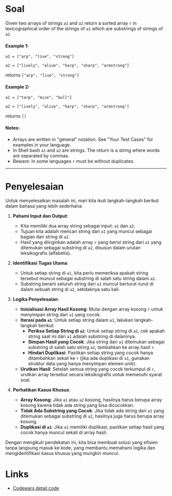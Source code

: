# Soal

Given two arrays of strings `a1` and `a2` return a sorted array `r` in lexicographical order of the strings of `a1` which are substrings of strings of `a2`.

#### Example 1:

`a1 = ["arp", "live", "strong"]`

`a2 = ["lively", "alive", "harp", "sharp", "armstrong"]`

returns `["arp", "live", "strong"]`

#### Example 2:

`a1 = ["tarp", "mice", "bull"]`

`a2 = ["lively", "alive", "harp", "sharp", "armstrong"]`

returns `[]`

#### Notes:

* Arrays are written in "general" notation. See "Your Test Cases" for examples in your language.
* In Shell bash `a1` and `a2` are strings. The return is a string where words are separated by commas.
* Beware: In some languages `r` must be without duplicates.

---

# Penyelesaian


Untuk menyelesaikan masalah ini, mari kita ikuti langkah-langkah berikut dalam bahasa yang lebih sederhana:

1. **Pahami Input dan Output**:

   - Kita memiliki dua array string sebagai input: `a1` dan `a2`.
   - Tujuan kita adalah mencari string dari `a1` yang muncul sebagai bagian dari string di `a2`.
   - Hasil yang diinginkan adalah array `r` yang berisi string dari `a1` yang ditemukan sebagai substring di `a2`, disusun dalam urutan leksikografis (alfabetis).
2. **Identifikasi Tugas Utama**:

   - Untuk setiap string di `a1`, kita perlu memeriksa apakah string tersebut muncul sebagai substring di salah satu string dalam `a2`.
   - Substring berarti seluruh string dari `a1` muncul berturut-turut di dalam sebuah string di `a2`, setidaknya satu kali.
3. **Logika Penyelesaian**:

   - **Inisialisasi Array Hasil Kosong**: Mulai dengan array kosong `r` untuk menyimpan string dari `a1` yang cocok.
   - **Iterasi pada `a1`**: Untuk setiap string dalam `a1`, lakukan langkah-langkah berikut:
     - **Periksa Setiap String di `a2`**: Untuk setiap string di `a2`, cek apakah string saat ini dari `a1` adalah substring di dalamnya.
     - **Simpan Hasil yang Cocok**: Jika string dari `a1` ditemukan sebagai substring di salah satu string `a2`, tambahkan ke array hasil `r`.
     - **Hindari Duplikasi**: Pastikan setiap string yang cocok hanya ditambahkan sekali ke `r` (jika ada duplikasi di `a1`, gunakan struktur data yang hanya menyimpan elemen unik).
   - **Urutkan Hasil**: Setelah semua string yang cocok terkumpul di `r`, urutkan array tersebut secara leksikografis untuk memenuhi syarat soal.
4. **Perhatikan Kasus Khusus**:

   - **Array Kosong**: Jika `a1` atau `a2` kosong, hasilnya harus berupa array kosong karena tidak ada string yang bisa dicocokkan.
   - **Tidak Ada Substring yang Cocok**: Jika tidak ada string dari `a1` yang ditemukan sebagai substring di `a2`, hasilnya juga harus berupa array kosong.
   - **Duplikasi di `a1`**: Jika `a1` memiliki duplikasi, pastikan setiap hasil yang cocok hanya muncul sekali di array hasil.

Dengan mengikuti pendekatan ini, kita bisa membuat solusi yang efisien tanpa langsung masuk ke kode, yang membantu memahami logika dan mengidentifikasi kasus khusus yang mungkin muncul.


# Links

* [Codewars detail code](https://www.codewars.com/kata/reviews/5c18fb45e4a709a26a001952/groups/672eda979c0da96bae9feb7e)
